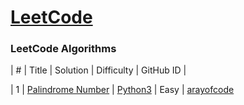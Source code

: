 # [LeetCode](https://leetcode.com/)

### LeetCode Algorithms
| # | Title | Solution | Difficulty | GitHub ID |

| 1 | [Palindrome Number](https://leetcode.com/problems/palindrome-number/) | [Python3](https://github.com/arayofcode/21-days-of-code/tree/main/LeetCode/palindrome.py) | Easy | [arayofcode](https://github.com/arayofcode/)
